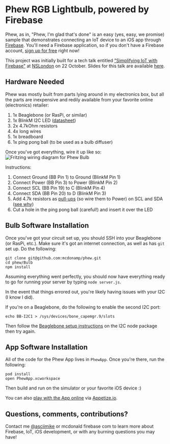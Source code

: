# Phew RGB Lightbulb, powered by Firebase
Phew, as in, "Phew, I'm glad that's done" is an easy (yes, easy, we promise) sample that demonstrates connecting an IoT device to an iOS app through [Firebase](www.firebase.com). You'll need a Firebase application, so if you don't have a Firebase account, [sign up for free](www.firebase.com/signup) right now!

This project was initially built for a tech talk entitled ["Simplifying IoT with Firebase"](http://www.meetup.com/NSLondon/events/225697907/) at [NSLondon](http://www.meetup.com/NSLondon/) on 22 October. Slides for this talk are available [here](https://github.com/mcdonamp/phew/blob/master/Simplifying%20IoT%20with%20Firebase%20(iOS).pdf).

## Hardware Needed
Phew was mostly built from parts lying around in my electronics box, but all the parts are inexpensive and redily available from your favorite online (electronics) retailer:

1. 1x Beaglebone (or RasPi, or similar)
2. 1x BlinkM I2C LED ([datasheet](https://thingm.com/fileadmin/thingm/downloads/BlinkM_datasheet.pdf))
3. 2x 4.7kOhm resistors
4. 4x long wires
5. 1x breadboard
6. 1x ping pong ball (to be used as a bulb diffuser)

Once you've got everything, wire it up like so:
![Fritzing wiring diagram for Phew Bulb](https://github.com/mcdonamp/phew/blob/master/Bulb/PhewBulb.png)

Instructions:

1. Connect Ground (BB Pin 1) to Ground (BlinkM Pin 1)
2. Connect Power (BB Pin 3) to Power (BlinkM Pin 2)
3. Connect SCL (BB Pin 19) to C (BlinkM Pin 4)
4. Connect SDA (BB Pin 20) to D (BlinkM Pin 3)
5. Add 4.7k resistors as [pull-ups](https://learn.sparkfun.com/tutorials/pull-up-resistors) (so wire them to Power) on SCL and SDA ([see why](https://learn.sparkfun.com/tutorials/i2c))
6. Cut a hole in the ping pong ball (careful!) and insert it over the LED

## Bulb Software Installation
Once you've got your circuit set up, you should SSH into your Beaglebone (or RasPi, etc.). Make sure it's got an internet connection, as well as has `git` set up. Do the following:

```
git clone git@github.com:mcdonamp/phew.git
cd phew/Bulb
npm install
```

Assuming everything went perfectly, you should now have everything ready to go for running your server by typing `node server.js`.

In the event that things errored out, you're likely having issues with your I2C (I know I did).

If you're on a Beaglebone, do the following to enable the second I2C port:
```
echo BB-I2C1 > /sys/devices/bone_capemgr.9/slots
```

Then follow the [Beaglebone setup instructions](https://www.npmjs.com/package/i2c#beaglebone) on the I2C node package then try again.

## App Software Installation
All of the code for the Phew App lives in `PhewApp`. Once you're there, run the following:
```
pod install
open PhewApp.xcworkspace
```

Then build and run on the simulator or your favorite iOS device :)

You can also [play with the App online](https://goo.gl/oWUNvx) via [Appetize.io](www.appetize.io).

## Questions, comments, contributions?
Contact me [@asciimike](www.twitter.com/asciimike) or mcdonald <at> firebase <dot> com to learn more about Firebase, IoT, iOS development, or with any burning questions you may have!
